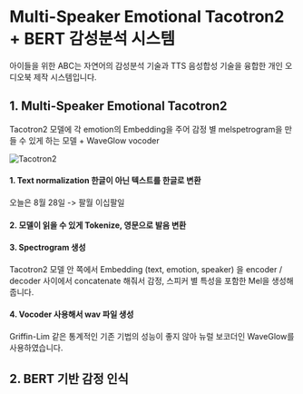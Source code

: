 Multi-Speaker Emotional Tacotron2 + BERT 감성분석 시스템
=====

아이들을 위한 ABC는 자연어의 감성분석 기술과 TTS 음성합성 기술을 융합한 개인 오디오북 제작 시스템입니다.   

## 1. Multi-Speaker Emotional Tacotron2
Tacotron2 모델에 각 emotion의 Embedding을 주어 감정 별 melspetrogram을 만들 수 있게 하는 모델 + WaveGlow vocoder

![Tacotron2](https://user-images.githubusercontent.com/52599330/131188384-68382e57-6e51-4a33-9695-662b5dbd498f.png)

#### 1. Text normalization 한글이 아닌 텍스트를 한글로 변환 
오늘은 8월 28일 -> 팔월 이십팔일
#### 2. 모델이 읽을 수 있게 Tokenize, 영문으로 발음 변환
#### 3. Spectrogram 생성
Tacotron2 모델 안 쪽에서 Embedding (text, emotion, speaker) 을 encoder / decoder 사이에서 concatenate 해줘서 감정, 스피커 별 특성을 포함한 Mel을 생성해줍니다.
#### 4. Vocoder 사용해서 wav 파일 생성
Griffin-Lim 같은 통계적인 기존 기법의 성능이 좋지 않아 뉴럴 보코더인 WaveGlow를 사용하였습니다.

## 2. BERT 기반 감정 인식
